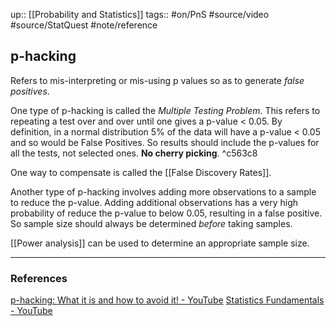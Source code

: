 up:: [[Probability and Statistics]]
tags:: #on/PnS #source/video #source/StatQuest #note/reference 

## p-hacking

Refers to mis-interpreting or mis-using p values so as to generate _false positives_.

One type of p-hacking is called the _Multiple Testing Problem_. This refers to repeating a test over and over until one gives a p-value < 0.05. By definition, in a normal distribution 5% of the data will have a p-value < 0.05 and so would be False Positives. So results should include the p-values for all the tests, not selected ones. __No cherry picking__. ^c563c8

One way to compensate is called the [[False Discovery Rates]].

Another type of p-hacking involves adding more observations to a sample to reduce the p-value. Adding additional observations has a very high probability of reduce the p-value to below 0.05, resulting in a false positive. So sample size should always be determined _before_ taking samples.

[[Power analysis]] can be used to determine an appropriate sample size.


---

### References
[p-hacking: What it is and how to avoid it! - YouTube](https://www.youtube.com/watch?v=HDCOUXE3HMM)
[Statistics Fundamentals - YouTube](https://www.youtube.com/playlist?list=PLblh5JKOoLUK0FLuzwntyYI10UQFUhsY9)